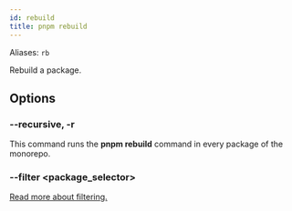 ```yaml
---
id: rebuild
title: pnpm rebuild
---
```


Aliases: `rb`

Rebuild a package.

## Options

### --recursive, -r

This command runs the **pnpm rebuild** command in every package of the monorepo.

### --filter &lt;package_selector\>

[Read more about filtering.](../filtering.md)
